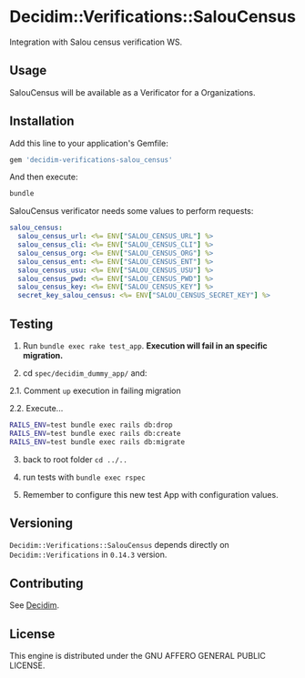# Decidim::Verifications::SalouCensus

Integration with Salou census verification WS.

## Usage

SalouCensus will be available as a Verificator for a Organizations.

## Installation

Add this line to your application's Gemfile:

```ruby
gem 'decidim-verifications-salou_census'
```

And then execute:

```bash
bundle
```

SalouCensus verificator needs some values to perform requests:

```yml
salou_census:
  salou_census_url: <%= ENV["SALOU_CENSUS_URL"] %>
  salou_census_cli: <%= ENV["SALOU_CENSUS_CLI"] %>
  salou_census_org: <%= ENV["SALOU_CENSUS_ORG"] %>
  salou_census_ent: <%= ENV["SALOU_CENSUS_ENT"] %>
  salou_census_usu: <%= ENV["SALOU_CENSUS_USU"] %>
  salou_census_pwd: <%= ENV["SALOU_CENSUS_PWD"] %>
  salou_census_key: <%= ENV["SALOU_CENSUS_KEY"] %>
  secret_key_salou_census: <%= ENV["SALOU_CENSUS_SECRET_KEY"] %>
```

## Testing

1. Run `bundle exec rake test_app`. **Execution will fail in an specific migration.**

2. cd `spec/decidim_dummy_app/` and:

  2.1. Comment `up` execution in failing migration

  2.2. Execute...
  ```bash
  RAILS_ENV=test bundle exec rails db:drop
  RAILS_ENV=test bundle exec rails db:create
  RAILS_ENV=test bundle exec rails db:migrate
  ```
3. back to root folder `cd ../..`

4. run tests with `bundle exec rspec`

5. Remember to configure this new test App with configuration values.

## Versioning

`Decidim::Verifications::SalouCensus` depends directly on `Decidim::Verifications` in `0.14.3` version.

## Contributing

See [Decidim](https://github.com/decidim/decidim).

## License

This engine is distributed under the GNU AFFERO GENERAL PUBLIC LICENSE.
